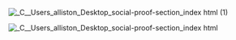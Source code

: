 ![_C__Users_alliston_Desktop_social-proof-section_index html (1)](https://github.com/yarlinlynn/social-proof-section/assets/140059481/bdf4393b-230b-416b-9e54-e85b3bb4105b)

![_C__Users_alliston_Desktop_social-proof-section_index html](https://github.com/yarlinlynn/social-proof-section/assets/140059481/7be8a729-5c91-4738-92e2-28a1697e7426)
